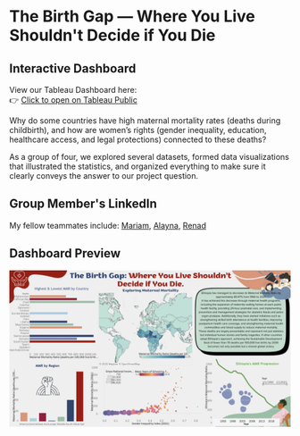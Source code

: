# The Birth Gap — Where You Live Shouldn't Decide if You Die

## Interactive Dashboard
View our Tableau Dashboard here:  
👉 [Click to open on Tableau Public](https://public.tableau.com/app/profile/group.c3.ds.2025.3.1/viz/CAPSTONEPROJECT_17538015048050/Dashboard1)

Why do some countries have high maternal mortality rates (deaths during childbirth), and how are women’s rights (gender inequality, education, healthcare access, and legal protections) connected to these deaths? 

As a group of four, we explored several datasets, formed data visualizations that illustrated the statistics, and organized everything to make sure it clearly conveys the answer to our project question.

## Group Member's LinkedIn
My fellow teammates include: [Mariam](https://www.linkedin.com/in/mariam-boghdadi-919520236/), [Alayna](https://www.linkedin.com/in/alayna-hassan-063052230/), [Renad](https://www.linkedin.com/in/renad-waleed-584131352/)

## Dashboard Preview
![Dashboard Preview](dashboard.png)
